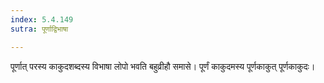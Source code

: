 ```yaml
---
index: 5.4.149
sutra: पूर्णाद्विभाषा

---
```

पूर्णात् परस्य काकुदशब्दस्य विभाषा लोपो भवति बहुव्रीहौ समासे। पूर्णं काकुदमस्य पूर्णकाकुत् पूर्णकाकुदः।